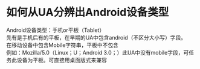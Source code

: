 如何从UA分辨出Android设备类型
=====
Android设备类型：手机or平板（Tablet）  
先有是手机后有的平板，在早期的UA中包含android（不区分大小写）字段。  
在移动设备中包含Mobile字符串，平板中不包含  
例如：Mozilla/5.0（Linux；U；Android 3.0；）此UA中没有mobile字段，可任务此设备为平板。可直接用桌面版式来兼容  
